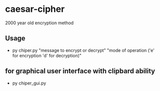 # caesar-cipher
2000 year old encryption method

## Usage
- py chiper.py "message to encrypt or decrypt" "mode of operation ('e' for encryption 'd' for decryption)"

## for graphical user interface with clipbard ability
- py chiper_gui.py
